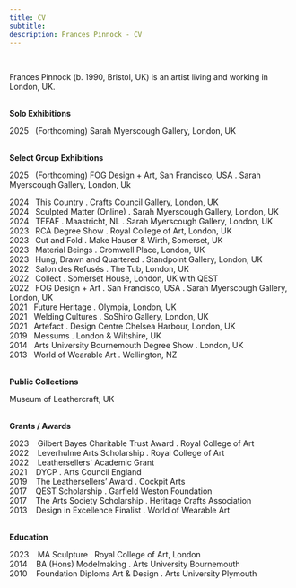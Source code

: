 ```yaml
---
title: CV
subtitle: 
description: Frances Pinnock - CV
---
```


<br />  

Frances Pinnock (b. 1990, Bristol, UK) is an artist living and working in London, UK.   
<br />  


**Solo Exhibitions**  

2025&nbsp;&nbsp;&nbsp;(Forthcoming) Sarah Myerscough Gallery, London, UK  
<br />  

**Select Group Exhibitions**  

2025&nbsp;&nbsp;&nbsp;(Forthcoming) FOG Design + Art, San Francisco, USA . Sarah Myerscough Gallery, London, Uk  

2024&nbsp;&nbsp;&nbsp;This Country . Crafts Council Gallery, London, UK  
2024&nbsp;&nbsp;&nbsp;Sculpted Matter (Online) . Sarah Myerscough Gallery, London, UK  
2024&nbsp;&nbsp;&nbsp;TEFAF . Maastricht, NL . Sarah Myerscough Gallery, London, UK  
2023&nbsp;&nbsp;&nbsp;RCA Degree Show . Royal College of Art, London, UK  
2023&nbsp;&nbsp;&nbsp;Cut and Fold . Make Hauser & Wirth, Somerset, UK  
2023&nbsp;&nbsp;&nbsp;Material Beings . Cromwell Place, London, UK  
2023&nbsp;&nbsp;&nbsp;Hung, Drawn and Quartered . Standpoint Gallery, London, UK  
2022&nbsp;&nbsp;&nbsp;Salon des Refusés . The Tub, London, UK  
2022&nbsp;&nbsp;&nbsp;Collect . Somerset House, London, UK with QEST      
2022&nbsp;&nbsp;&nbsp;FOG Design + Art . San Francisco, USA . Sarah Myerscough Gallery, London, UK  
2021&nbsp;&nbsp;&nbsp;Future Heritage . Olympia, London, UK  
2021&nbsp;&nbsp;&nbsp;Welding Cultures . SoShiro Gallery, London, UK  
2021&nbsp;&nbsp;&nbsp;Artefact . Design Centre Chelsea Harbour, London, UK  
2019&nbsp;&nbsp;&nbsp;Messums . London & Wiltshire, UK  
2014&nbsp;&nbsp;&nbsp;Arts University Bournemouth Degree Show . London, UK  
2013&nbsp;&nbsp;&nbsp;World of Wearable Art . Wellington, NZ  
<br />  

**Public Collections**  

Museum of Leathercraft, UK  
<br />  

**Grants / Awards**  

2023&nbsp;&nbsp;&nbsp; Gilbert Bayes Charitable Trust Award . Royal College of Art  
2022&nbsp;&nbsp;&nbsp; Leverhulme Arts Scholarship . Royal College of Art   
2022&nbsp;&nbsp;&nbsp; Leathersellers' Academic Grant     
2021&nbsp;&nbsp;&nbsp; DYCP . Arts Council England  
2019&nbsp;&nbsp;&nbsp; The Leathersellers’ Award . Cockpit Arts  
2017&nbsp;&nbsp;&nbsp; QEST Scholarship . Garfield Weston Foundation  
2017&nbsp;&nbsp;&nbsp; The Arts Society Scholarship . Heritage Crafts Association  
2013&nbsp;&nbsp;&nbsp; Design in Excellence Finalist . World of Wearable Art  
<br />  

**Education**  

2023&nbsp;&nbsp;&nbsp; MA Sculpture . Royal College of Art, London  
2014&nbsp;&nbsp;&nbsp; BA (Hons) Modelmaking . Arts University Bournemouth  
2010&nbsp;&nbsp;&nbsp; Foundation Diploma Art & Design . Arts University Plymouth  
<br /> 



  










 











